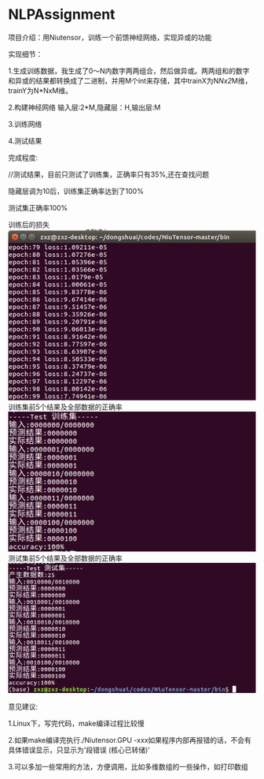 # NLPAssignment

项目介绍：用Niutensor，训练一个前馈神经网络，实现异或的功能

实现细节：

1.生成训练数据，我生成了0～N内数字两两组合，然后做异或。两两组和的数字和异或的结果都转换成了二进制，并用M个int来存储，其中trainX为N*Nx2*M维，trainY为N*NxM维。

2.构建神经网络 输入层:2*M,隐藏层：H,输出层:M

3.训练网络

4.测试结果


完成程度:

//测试结果，目前只测试了训练集，正确率只有35%,还在查找问题

隐藏层调为10后，训练集正确率达到了100%

测试集正确率100%

训练后的损失
![训练后的损失](https://github.com/sarsbug/NLPAssignment/blob/master/results/1.png)
训练集前5个结果及全部数据的正确率
![训练集前5个结果及全部数据的正确率](https://github.com/sarsbug/NLPAssignment/blob/master/results/2.png)
测试集前5个结果及全部数据的正确率
![测试集前5个结果及全部数据的正确率](https://github.com/sarsbug/NLPAssignment/blob/master/results/3.png)



意见建议:

1.Linux下，写完代码，make编译过程比较慢

2.如果make编译完执行./Niutensor.GPU -xxx如果程序内部再报错的话，不会有具体错误显示，只显示为'段错误 (核心已转储)'

3.可以多加一些常用的方法，方便调用，比如多维数组的一些操作，如打印数组
